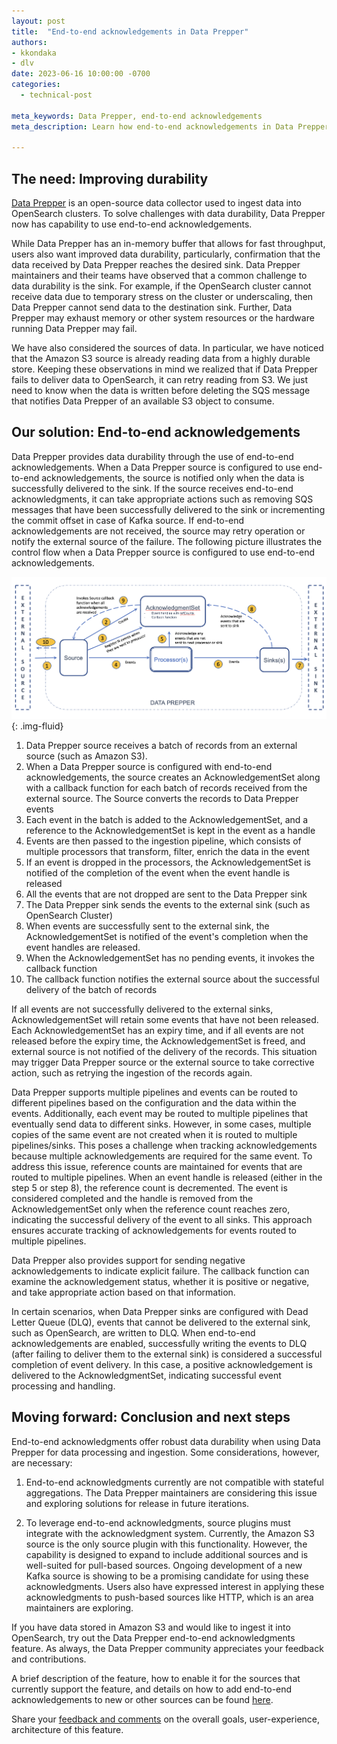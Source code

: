 ```yaml
---
layout: post
title:  "End-to-end acknowledgements in Data Prepper"
authors:
- kkondaka
- dlv
date: 2023-06-16 10:00:00 -0700
categories:
  - technical-post

meta_keywords: Data Prepper, end-to-end acknowledgements
meta_description: Learn how end-to-end acknowledgements in Data Prepper provide data durability by delivering data to the sink before notifying the source.

---
```


## The need: Improving durability


[Data Prepper](https://opensearch.org/docs/latest/data-prepper/index/) is an open-source data collector used to ingest data into OpenSearch clusters. To solve challenges with data durability, Data Prepper now has capability to use end-to-end acknowledgements.

While Data Prepper has an in-memory buffer that allows for fast throughput, users also want improved data durability, particularly, confirmation that the data received by Data Prepper reaches the desired sink. Data Prepper maintainers and their teams have observed that a common challenge to data durability is the sink. For example, if the OpenSearch cluster cannot receive data due to temporary stress on the cluster or underscaling, then Data Prepper cannot send data to the destination sink. Further, Data Prepper may exhaust memory or other system resources or the hardware running Data Prepper may fail.

We have also considered the sources of data. In particular, we have noticed that the Amazon S3 source is already reading data from a highly durable store. Keeping these observations in mind we realized that if Data Prepper fails to deliver data to OpenSearch, it can retry reading from S3. We just need to know when the data is written before deleting the SQS message that notifies Data Prepper of an available S3 object to consume.

## Our solution: End-to-end acknowledgements

Data Prepper provides data durability through the use of end-to-end acknowledgements. When a Data Prepper source is configured to use end-to-end acknowledgements, the source is notified only when the data is successfully delivered to the sink. If the source receives end-to-end acknowledgments, it can take appropriate actions such as removing SQS messages that have been successfully delivered to the sink or incrementing the commit offset in case of Kafka source. If end-to-end acknowledgements are not received, the source may retry operation or notify the external source of the failure. The following picture illustrates the control flow when a Data Prepper source is configured to use end-to-end acknowledgements.

<img src="/assets/media/blog-images/2023-06-16-end-to-end-acknowledgements/end-to-end-acknowledgements.png" alt="End-to-end acknowledgements diagram"/>{: .img-fluid}


1. Data Prepper source receives a batch of records from an external source (such as Amazon S3).
2. When a Data Prepper source is configured with end-to-end acknowledgements, the source creates an AcknowledgementSet along with a callback function for each batch of records received from the external source. The Source converts the records to Data Prepper events
3. Each event in the batch is added to the AcknowledgementSet, and a reference to the AcknowledgementSet is kept in the event as a handle
4. Events are then passed to the ingestion pipeline, which consists of multiple processors that transform, filter, enrich the data in the event
5. If an event is dropped in the processors, the AcknowledgementSet is notified of the completion of the event when the event handle is released
6. All the events that are not dropped are sent to the Data Prepper sink
7. The Data Prepper sink sends the events to the external sink (such as OpenSearch Cluster)
8. When events are successfully sent to the external sink, the AcknowledgementSet is notified of the event's completion when the event handles are released.
9. When the AcknowledgementSet has no pending events, it invokes the callback function
10. The callback function notifies the external source about the successful delivery of the batch of records

If all events are not successfully delivered to the external sinks, AcknowledgementSet will retain some events that have not been released. Each AcknowledgementSet has an expiry time, and if all events are not released before the expiry time, the AcknowledgementSet is freed, and external source is not notified of the delivery of the records. This situation may trigger Data Prepper source or the external source to take corrective action, such as retrying the ingestion of the records again.

Data Prepper supports multiple pipelines and events can be routed to different pipelines based on the configuration and the data within the events. Additionally, each event may be routed to multiple pipelines that eventually send data to different sinks. However, in some cases, multiple copies of the same event are not created when it is routed to multiple pipelines/sinks. This poses a challenge when tracking acknowledgements because multiple acknowledgements are required for the same event. To address this issue, reference counts are maintained for events that are routed to multiple pipelines. When an event handle is released (either in the step 5 or step 8), the reference count is decremented. The event is considered completed and the handle is removed from the AcknowledgementSet only when the reference count reaches zero, indicating the successful delivery of the event to all sinks. This approach ensures accurate tracking of acknowledgements for events routed to multiple pipelines.

Data Prepper also provides support for sending negative acknowledgements to indicate explicit failure. The callback function can examine the acknowledgement status, whether it is positive or negative, and take appropriate action based on that information.

In certain scenarios, when Data Prepper sinks are configured with Dead Letter Queue (DLQ), events that cannot be delivered to the external sink, such as OpenSearch, are written to DLQ. When end-to-end acknowledgements are enabled, successfully writing the events to DLQ (after failing to deliver them to the external sink) is considered a successful completion of event delivery. In this case, a positive acknowledgement is delivered to the AcknowledgmentSet, indicating successful event processing and handling.


## Moving forward: Conclusion and next steps

End-to-end acknowledgments offer robust data durability when using Data Prepper for data processing and ingestion. Some considerations, however, are necessary:

1. End-to-end acknowledgments currently are not compatible with stateful aggregations. The Data Prepper maintainers are considering this issue and exploring solutions for release in future iterations.

2. To leverage end-to-end acknowledgments, source plugins must integrate with the acknowledgment system. Currently, the Amazon S3 source is the only source plugin with this functionality. However, the capability is designed to expand to include additional sources and is well-suited for pull-based sources. Ongoing development of a new Kafka source is showing to be a promising candidate for using these acknowledgments. Users also have expressed interest in applying these acknowledgments to push-based sources like HTTP, which is an area maintainers are exploring.

If you have data stored in Amazon S3 and would like to ingest it into OpenSearch, try out the Data Prepper end-to-end acknowledgments feature. As always, the Data Prepper community appreciates your feedback and contributions.

A brief description of the feature, how to enable it for the sources that currently support the feature, and details on how to add end-to-end acknowledgements to new or other sources can be found [here](https://github.com/opensearch-project/data-prepper/blob/main/docs/end_to_end_acknowledgements.md).

Share your [feedback and comments](https://github.com/opensearch-project/data-prepper/issues) on the overall goals, user-experience, architecture of this feature.
